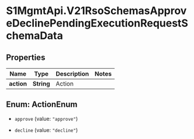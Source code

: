 # S1MgmtApi.V21RsoSchemasApproveDeclinePendingExecutionRequestSchemaData

## Properties
Name | Type | Description | Notes
------------ | ------------- | ------------- | -------------
**action** | **String** | Action | 


<a name="ActionEnum"></a>
## Enum: ActionEnum


* `approve` (value: `"approve"`)

* `decline` (value: `"decline"`)





